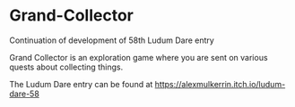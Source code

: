 # Grand-Collector
Continuation of development of 58th Ludum Dare entry

Grand Collector is an exploration game where you are sent on various quests about collecting things. 

The Ludum Dare entry can be found at https://alexmulkerrin.itch.io/ludum-dare-58
